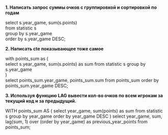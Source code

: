 **1. Написать запрос суммы очков с группировкой и сортировкой по годам**

select s.year_game, sum(s.points)  
from statistic s  
group by s.year_game  
order by s.year_game DESC; 

**2. Написать cte показывающее тоже самое**

with points_sum as (  
		select s.year_game, sum(s.points) as sum from statistic s group by s.year_game  
)  
select points_sum.year_game, points_sum.sum from points_sum order by points_sum.year_game DESC;

**3. Используя функцию LAG вывести кол-во очков по всем игрокам за текущий код и за предыдущий.**

WITH points_sum AS (
	select year_game, sum(points) as sum from statistic s group by year_game order by year_game DESC
) 
select year_game, sum, lag(sum, 1) over (order by year_game) as previous_year_points from points_sum;
